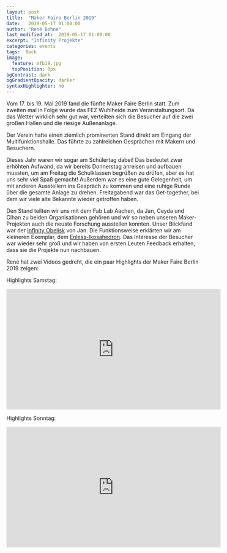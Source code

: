 ```yaml
---
layout: post
title:  "Maker Faire Berlin 2019"
date:   2019-05-17 01:00:00
author: "René Bohne"
last_modified_at:  2019-05-17 01:00:00
excerpt: "Infinity Projekte"
categories: events
tags:  Back
image:
  feature: mfb19.jpg
  topPosition: 0px
bgContrast: dark
bgGradientOpacity: darker
syntaxHighlighter: no
---
```

Vom 17. bis 19. Mai 2019 fand die fünfte Maker Faire Berlin statt. Zum zweiten mal in Folge wurde das FEZ Wuhlheide zum Veranstaltungsort. Da das Wetter wirklich sehr gut war, verteilten sich die Besucher auf die zwei großen Hallen und die riesige Außenanlage.

Der Verein hatte einen ziemlich prominenten Stand direkt am Eingang der Multifunktionshalle. Das führte zu zahlreichen Gesprächen mit Makern und Besuchern.

Dieses Jahr waren wir sogar am Schülertag dabei! Das bedeutet zwar erhöhten Aufwand, da wir bereits Donnerstag anreisen und aufbauen mussten, um am Freitag die Schulklassen begrüßen zu drüfen, aber es hat uns sehr viel Spaß gemacht! Außerdem war es eine gute Gelegenheit, um mit anderen Ausstellern ins Gespräch zu kommen und eine ruhige Runde über die gesamte Anlage zu drehen. Freitagabend war das Get-together, bei dem wir viele alte Bekannte wieder getroffen haben. 

<div class="img img--fullContainer img--14xLeading" style="background-image: url({{ site.baseurl_posts_img }}mfb19a.jpg);"></div>

Den Stand teilten wir uns mit dem Fab Lab Aachen, da Jan, Ceyda und Cihan zu beiden Organisationen gehören und wir so neben unseren Maker-Projekten auch die neuste Forschung ausstellen konnten. Unser Blickfand war der [Infinity Obelisk](https://www.instructables.com/id/Infinity-Obelsik/) von Jan. Die Funktionsweise erklärten wir am kleineren Exemplar, dem [Enless-Ikosahedron](https://www.instructables.com/id/Endless-Ikosahedron/). Das Interesse der Besucher war wieder sehr groß und wir haben von ersten Leuten Feedback erhalten, dass sie die Projekte nun nachbauen.

René hat zwei Videos gedreht, die ein paar Highlights der Maker Faire Berlin 2019 zeigen:

Highlights Samstag:
<div class="videoWrapper">
<iframe width="560" height="315" src="https://www.youtube.com/embed/aFUuWycGNbY?rel=0" frameborder="0" allowfullscreen></iframe>
</div>

Highlights Sonntag:
<div class="videoWrapper">
<iframe width="560" height="315" src="https://www.youtube.com/embed/DYGBHseS6Sc?rel=0" frameborder="0" allowfullscreen></iframe>
</div>
